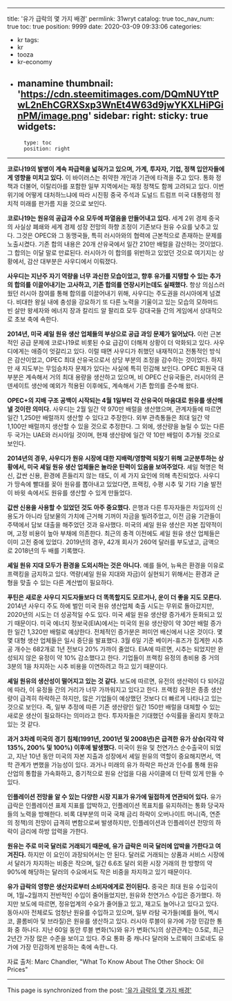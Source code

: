 
---
title: '유가 급락의 몇 가지 배경'
permlink: 31wryt
catalog: true
toc_nav_num: true
toc: true
position: 9999
date: 2020-03-09 09:33:06
categories:
- kr
tags:
- kr
- tooza
- kr-economy
- manamine
thumbnail: 'https://cdn.steemitimages.com/DQmNUYttPwL2nEhCGRXSxp3WnEt4W63d9jwYKXLHiPGinPM/image.png'
sidebar:
    right:
        sticky: true
widgets:
    -
        type: toc
        position: right
---


**코로나19의 발병이 계속 파급력을 넓혀가고 있으며, 가계, 투자자, 기업, 정책 입안자들에게 영향을 미치고 있다.** 이 바이러스는 취약한 개인과 기관에 타격을 주고 있다. 통화 정책과 더불어, 이탈리아를 포함한 일부 지역에서는 재정 정책도 함께 고려되고 있다. 이번 위기에 어떻게 대처하느냐에 따라 시진핑 중국 주석과 도널드 트럼프 미국 대통령의 정치적 미래를 판가름 지을 것으로 보인다.


**코로나19는 원유의 공급과 수요 모두에 파열음을 만들어내고 있다.** 세계 2위 경제 중국의 사실상 폐쇄와 세계 경제 성장 전망의 하향 조정이 기존보다 원유 수요를 낮추고 있다. 그것은 OPEC와 그 동맹국들, 특히 러시아와의 협력에 근본적으로 존재하는 문제를 노출시켰다. 기존 합의 내용은 20개 산유국에서 일간 210만 배럴을 감산하는 것이었다. 그 합의는 이달 말로 만료된다. 러시아가 이 합의를 위반하고 있었던 것으로 여기지는 상황에서, 감산 대부분은 사우디에서 이뤄졌다.


**사우디는 지난주 자기 역량을 너무 과신한 모습이었고, 향후 유가를 지탱할 수 있는 추가의 합의를 이끌어내기는 고사하고, 기존 합의를 연장시키는데도 실패했다.** 항상 의심스러웠던 러시아 참여를 통해 합의를 이끌어내기 위해, 사우디는 주도권을 러시아에게 넘겼다. 비대한 왕실 내에 충성을 강요하기 또 다른 노력을 기울이고 있는 모습의 모하마드 빈 살만 왕세자와 에너지 장과 칼리드 알 팔리흐 모두 강대국들 간의 게임에서 상대적으로 초보 축에 속한다.


**2014년, 미국 셰일 원유 생산 업체들의 부상으로 공급 과잉 문제가 일어났다.** 이런 근본적인 공급 문제에 코로나19로 비롯된 수요 급감이 더해져 상황이 더 악화되고 있다. 사우디에게는 애증이 엇갈리고 있다. 이럴 때면 사우디가 취했던 내재적이고 전통적인 방식은 감산이었고, OPEC 최대 산유국으로서 상당 부분의 조정을 감수하는 것이었다. 하지만 새 지도부는 무임승차자 문제가 있다는 사실에 특히 민감해 보인다. OPEC 회원국 대부분은 계속해서 거의 최대 용량을 생산하고 있으며, 비 OPEC 산유국들은, 러시아의 콘덴세이트 생산에 예외가 적용된 이후에도, 계속해서 기존 합의를 준수해 왔다.


**OPEC+의 지배 구조 공백이 시작되는 4월 1일부터 각 산유국이 마음대로 원유를 생산해낼 것이란 의미다.** 사우디는 2월 일간 약 970만 배럴을 생산했으며, 관계자들에 따르면 일간 1,250만 배럴까지 생산할 수 있다고 주장한다. 외부 관측통들은 최대 일간 약 1,100만 배럴까지 생산할 수 있을 것으로 추정한다. 그 외에, 생산량을 늘릴 수 있는 다른 두 국가는 UAE와 러시아일 것이며, 현재 생산량에 일간 약 10만 배럴이 추가될 것으로 보인다.


**2014년의 경우, 사우디가 원유 시장에 대한 지배력/영향력 되찾기 위해 고군분투하는 상황에서, 미국 셰일 원유 생산 업체들은 놀라운 탄력이 있음을 보여주었다.** 셰일 혁명은 혁신, 값싼 신용, 환경에 흔들리지 않는 태도, 이 세 가지 요인에 의해 촉진되었다. 사우디가 땅속에 빨대를 꽂아 원유를 뽑아내고 있었다면, 프랙킹, 수평 시추 및 기타 기술 발전이 바윗 속에서도 원유를 생산할 수 있게 만들었다.


**값싼 신용을 사용할 수 있었던 것도 아주 중요했다.** 은행과 다른 투자자들은 차입자의 신용도가 아니라 담보물의 가치에 근거해 기꺼이 자금을 빌려주었고, 이전 금융 기관들이 주택에서 담보 대출을 해주었던 것과 유사했다. 미국의 셰일 원유 생산은 자본 집약적이며, 고정 비용이 높아 부채에 의존한다. 최근의 충격 이전에도 셰일 원유 생산 업체들은 이미 고전 중에 있었다. 2019년의 경우, 42개 회사가 260억 달러를 부도냈고, 금액으로 2018년의 두 배를 기록했다.


**셰일 원유 지대 모두가 환경을 도외시하는 것은 아니다.** 예를 들어, 뉴욕은 환경을 이유로 프랙킹을 금지하고 있다. 역량(셰일 원유 지대와 자금)이 실현되기 위해서는 환경과 균형을 맞출 수 있는 다른 계산법이 필요하다.


**푸틴은 새로운 사우디 지도자들보다 더 똑똑할지도 모르거나, 운이 더 좋을 지도 모른다.** 2014년 사우디 주도 하에 벌인 미국 원유 생산업체 축출 시도는 무위로 돌아갔지만, 2020년의 시도는 더 성공적일 수도 있다. 미국 셰일 원유 생산량 증가세가 둔화되고 있기 때문이다. 미국 에너지 정보국(EIA)에서는 미국의 원유 생산량이 약 30만 배럴 증가한 일간 1,320만 배럴로 예상한다. 전체적인 증가분은 퍼미언 배신에서 나온 것이다. 몇몇 대형 생산 업체들은 일시 중단을 발표했다. 3월 6일 기준 베이커-휴즈가 집계한 시추공 개수는 682개로 1년 전보다 20% 가까이 줄었다. EIA에 따르면, 시추는 되었지만 완성되지 않은 유정이 약 10% 감소했다고 한다. 기업들이 프랙킹 유정의 총비용 중 거의 3분의 1을 차지하는 시추 비용을 이연하려고 하고 있기 때문이다.


**셰일 원유의 생산성이 떨어지고 있는 것 같다.** 보도에 따르면, 유전의 생산력이 다 되어감에 따라, 이 유정들 간의 거리가 너무 가까워지고 있다고 한다. 프랙킹 유정은 종종 생산량이 급격히 하락하곤 하지만, 많은 기업들이 예상했던 것보다 더 빠르게 나타나고 있는 것으로 보인다. 즉, 일부 추정에 따른 기존 생산량인 일간 150만 배럴을 대체할 수 있는 새로운 생산이 필요하다는 의미라고 한다. 투자자들은 기대했던 수익률을 올리지 못하고 있는 것 같다.


**과거 3차례 미국의 경기 침체(1991년, 2001년 및 2008년)은 급격한 유가 상승(각각 약 135%, 200% 및 100%) 이후에 발생했다.** 미국이 원유 및 천연가스 순수출국이 되었고, 지난 10년 동안 미국의 자본 지출과 성장에서 셰일 원유의 역할이 중요해지면서, 역학 관계가 변했을 가능성이 있다. 과거나 미래의 유가 하락은 파산과 인수를 통해 원유 산업의 통합을 가속화하고, 중기적으로 원유 산업을 다음 사이클에 더 탄력 있게 만들 수 있다.


**인플레이션 전망을 알 수 있는 다양한 시장 지표가 유가에 밀접하게 연관되어 있다.** 유가 급락은 인플레이션 표제 지표를 압박하고, 인플레이션 목표치를 유지하려는 통화 당국자들의 노력을 방해한다. 비록 대부분의 미국 국채 금리 하락이 오버나이트 머니(즉, 연준의 정책)의 전망이 급격히 변함으로써 발생하지만, 인플레이션과 인플레이션 전망의 하락이 금리에 하방 압력을 가한다.


**원유는 주로 미국 달러로 거래되기 때문에, 유가 급락은 미국 달러에 압박을 가한다고 여겨진다.** 하지만 이 요인이 과장되어서는 안 된다. 달러로 거래되는 상품과 서비스 시장에서 달러가 차지하는 비중은 작으며, 일간 6.6조 달러 외환 시장 거래의 한 방향의 약 90%에 해당하는 달러의 수요에서도 작은 비중을 차지하고 있기 때문이다.


**유가 급락의 영향은 생산자로부터 소비자에게로 전이된다.** 중국은 최대 원유 수입국이며, 1월~2월까지 전반적인 수입이 줄어들었지만, 원유와 천연가스 수입은 증가했다. 하지만 보도에 따르면, 정유업계의 수요가 줄어들고 있고, 재고도 늘어나고 있다고 있다. 동아시아 전체로도 엄청난 원유를 수입하고 있으며, 일부 라탐 국가들(예를 들어, 멕시코, 콜롬비아 및 브라질)은 원유를 생산하고 있다. 러시아 루블이 유가에 가장 민감한 통화 중 하나다. 지난 60일 동안 루블 변화(%)와 유가 변화(%)의 상관관계는 0.5로, 최근 2년간 가장 많은 수준을 보이고 있다. 주요 통화 중 캐나다 달러와 노르웨이 크로네도 유가에 가장 민감하게 반응하는 축에 속한ㄴ다.


자료 출처: Marc Chandler, "What To Know About The Other Shock: Oil Prices"

- - -

This page is synchronized from the post: ['유가 급락의 몇 가지 배경'](https://steemit.com/@pius.pius/31wryt)
